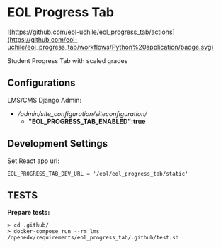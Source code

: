 # EOL Progress Tab

![https://github.com/eol-uchile/eol_progress_tab/actions](https://github.com/eol-uchile/eol_progress_tab/workflows/Python%20application/badge.svg)

Student Progress Tab with scaled grades

## Configurations

LMS/CMS Django Admin:

- */admin/site_configuration/siteconfiguration/*
    - **"EOL_PROGRESS_TAB_ENABLED":true**


## Development Settings

Set React app url:

    EOL_PROGRESS_TAB_DEV_URL = '/eol/eol_progress_tab/static'


## TESTS
**Prepare tests:**

    > cd .github/
    > docker-compose run --rm lms /openedx/requirements/eol_progress_tab/.github/test.sh
